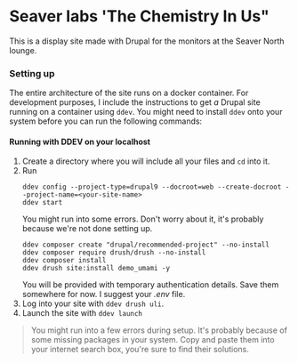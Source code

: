 # Seaver labs 'The Chemistry In Us"

This is a display site made with Drupal for the monitors at the Seaver North lounge.

### Setting up
The entire architecture of the site runs on a docker container. For development purposes, I include the
instructions to get *a* Drupal site running on a container using `ddev`. You might need to install `ddev`
onto your system before you can run the following commands:

#### Running with DDEV on your localhost
1. Create a directory where you will include all your files and `cd` into it.
1. Run
    ```
    ddev config --project-type=drupal9 --docroot=web --create-docroot --project-name=<your-site-name>
    ddev start
    ```
    You might run into some errors. Don't worry about it, it's probably because we're not done setting up.
    ```
    ddev composer create "drupal/recommended-project" --no-install
    ddev composer require drush/drush --no-install
    ddev composer install
    ddev drush site:install demo_umami -y
    ```
    You will be provided with temporary authentication details. Save them somewhere for now. I suggest your
    *.env* file.
1. Log into your site with `ddev drush uli`.
1. Launch the site with `ddev launch`

> You might run into a few errors during setup. It's probably because of some missing packages in your
> system. Copy and paste them into your internet search box, you're sure to find their solutions.

